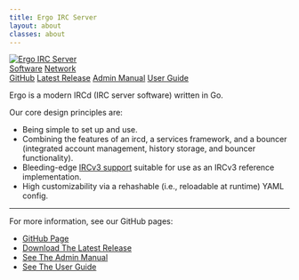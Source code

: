 ```yaml
---
title: Ergo IRC Server
layout: about
classes: about
---
```

<a class="logo" href="/">
    <img src="img/ergo-logo-dark-server.svg" title="Ergo IRC Server">
</a>

<div class="buttons">
    <!-- <a class="button" href="/">Landing Page</a> -->
    <a class="button" href="#">Software</a>
    <a class="button" href="/about-network.html">Network</a>
</div>

<div class="buttons">
    <a class="button" href="https://github.com/ergochat/ergo">GitHub</a>
    <a class="button" href="https://github.com/ergochat/ergo/releases">Latest Release</a>
    <a class="button" href="https://github.com/ergochat/ergo/blob/master/docs/MANUAL.md#introduction">Admin Manual</a>
    <a class="button" href="https://github.com/ergochat/ergo/blob/master/docs/USERGUIDE.md#introduction">User Guide</a>
</div>

Ergo is a modern IRCd (IRC server software) written in Go.

Our core design principles are:

* Being simple to set up and use.
* Combining the features of an ircd, a services framework, and a bouncer (integrated account management, history storage, and bouncer functionality).
* Bleeding-edge [IRCv3 support](https://ircv3.net/software/servers.html) suitable for use as an IRCv3 reference implementation.
* High customizability via a rehashable (i.e., reloadable at runtime) YAML config.

-----

For more information, see our GitHub pages:

* [GitHub Page](https://github.com/ergochat/ergo)
* [Download The Latest Release](https://github.com/ergochat/ergo/releases)
* [See The Admin Manual](https://github.com/ergochat/ergo/blob/master/docs/MANUAL.md)
* [See The User Guide](https://github.com/ergochat/ergo/blob/master/docs/USERGUIDE.md)
